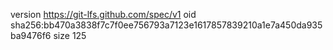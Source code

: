 version https://git-lfs.github.com/spec/v1
oid sha256:bb470a3838f7c7f0ee756793a7123e1617857839210a1e7a450da935ba9476f6
size 125
